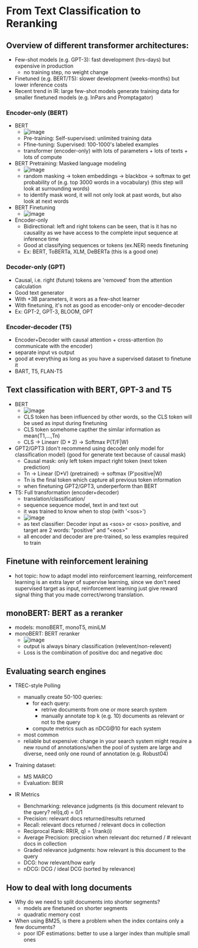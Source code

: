 # From Text Classification to Reranking

## Overview of different transformer architectures: 

* Few-shot models (e.g. GPT-3): fast development (hrs-days) but expensive in production
  * no training step, no weight change 
* Finetuned (e.g. BERT/T5): slower development (weeks-months) but lower inference costs
* Recent trend in IR: large few-shot models generate training data for smaller finetuned models (e.g. InPars and Promptagator)

### Encoder-only (BERT)
* BERT
  * ![image](https://user-images.githubusercontent.com/16402963/218223967-9b4091b1-0e4b-4f5f-a642-f91835ed616e.png)
  * Pre-training: Self-supervised: unlimited training data
  * Ffine-tuning: Supervised: 100-1000's labeled examples
  * transformer (encoder-only) with lots of parameters + lots of texts + lots of compute
* BERT Pretraining: Masked language modeling
  * ![image](https://user-images.githubusercontent.com/16402963/218224374-b7387eef-e57d-4d1b-9323-797e8df7dafa.png)
  * random masking -> token embeddings -> blackbox -> softmax to get probability of (e.g. top 3000 words in a vocabulary) (this step will look at surrounding words)
  * to identify mask word, it will not only look at past words, but also look at next words 
* BERT Finetuning
  * ![image](https://user-images.githubusercontent.com/16402963/218224953-4edd7d80-d291-4ce1-a569-26b7c0c49f71.png)
* Encoder-only
  * Bidirectional: left and right tokens can be seen, that is it has no causality as we have access to the complete input sequence at inference time
  * Good at classifying sequences or tokens (ex.NER) needs finetuning
  * Ex: BERT, ToBERTa, XLM, DeBERTa (this is a good one) 

### Decoder-only (GPT)
* Causal, i.e. right (future) tokens are 'removed' from the attention calculation
* Good text generator
* With +3B parameters, it wors as a few-shot learner
* With finetuning, it's not as good as encoder-only or encoder-decoder
* Ex: GPT-2, GPT-3, BLOOM, OPT
    
### Encoder-decoder (T5)
* Encoder+Decoder with causal attention + cross-attention (to communicate with the encoder)
* separate input vs output
* good at everything as long as you have a supervised dataset to finetune it
* BART, T5, FLAN-T5

    
## Text classification with BERT, GPT-3 and T5
* BERT
    * ![image](https://user-images.githubusercontent.com/16402963/218233817-a60d9b4e-20a4-4c5a-9e14-65c0202e5818.png) 
    * CLS token has been influenced by other words, so the CLS token will be used as input during finetuning
    * CLS token somehome capther the similar information as mean(T1,...,Tn)
    * CLS -> Linearr (D * 2) -> Softmax P(T/F|W)     
* GPT2/GPT3 (don't recommend using decoder only model for classification model) (good for generate text because of causal mask)
    * Causal mask: only left token impact right token (next token prediction)
    * Tn -> Linear (D*V) (pretrained) -> softmax (P'positive|W)
    * Tn is the final token which capture all previous token information
    * when finetuning GPT2/GPT3, underperform than BERT
* T5: Full transformation (encoder+decoder)
    * translation/classification/
    * sequence sequence model, text in and text out
    * it was trained to know when to stop (with '\<sos>')
    * ![image](https://user-images.githubusercontent.com/16402963/218234362-f54ff634-a8b5-4e97-be2e-2829a7511003.png)
    * as text classifier: Decoder input as \<sos> or \<sos> positive, and target are 2 words: "positive" and "\<eos>"
    * all encoder and decoder are pre-trained, so less examples required to train

## Finetune with reinforcement leraining
* hot topic: how to adapt model into reinforcement learning, reinforcement learning is an extra layer of supervise learning, since we don't need supervised target as input, reinforcement learning just give reward signal thing that you made correct/wrong translation. 

## monoBERT: BERT as a reranker
* models: monoBERT, monoT5, miniLM
* monoBERT: BERT reranker
  * ![image](https://user-images.githubusercontent.com/16402963/218261580-62a921b0-637f-471a-b9ae-83fede6cc58a.png)
  * output is always binary classification (relevent/non-relevent)
  * Loss is the combination of positive doc and negative doc

## Evaluating search engines
* TREC-style Polling
  * manually create 50-100 queries:
    * for each query:
      * retrive documents from one or more search system
      * manually annotate top k (e.g. 10) documents as relevant or not to the query
    * compute metrics such as nDCG@10 for each system
  * most common
  * reliable but expensive: change in your search system might require a new round of annotations/when the pool of system are large and diverse, need only one round of annotation (e.g. Robust04)
* Training dataset: 
  * MS MARCO
  * Evaluation: BEIR

* IR Metrics
  * Benchmarking: relevance judgments (is this document relevant to the query? rel(q,d) = 0/1
  * Precision: relevant docs returned/results returned 
  * Recall: relevant docs returned / relevant docs in collection
  * Reciprocal Rank: RR(R, q) = 1/rank(i)
  * Average Precision: precision when relevant doc returned / # relevant docs in collection
  * Graded relevance judgments: how relevant is this document to the query
  * DCG: how relevant/how early
  * nDCG: DCG / ideal DCG (sorted by relevance)

## How to deal with long documents

* Why do we need to split documents into shorter segments?
  * models are finetuned on shorter segments
  * quadratic memory cost
* When using BM25, is there a problem when the index contains only a few documents?
  * poor IDF estimations: better to use a larger index than multiple small ones 
